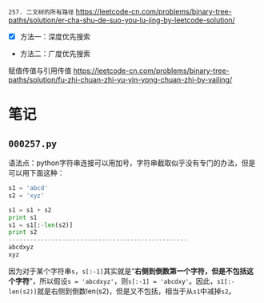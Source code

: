 
`257. 二叉树的所有路径` https://leetcode-cn.com/problems/binary-tree-paths/solution/er-cha-shu-de-suo-you-lu-jing-by-leetcode-solution/
- [x] 方法一：深度优先搜索
- 方法二：广度优先搜索

赋值传值与引用传值 https://leetcode-cn.com/problems/binary-tree-paths/solution/fu-zhi-chuan-zhi-yu-yin-yong-chuan-zhi-by-vailing/

# 笔记

## `000257.py`

语法点：python字符串连接可以用加号，字符串截取似乎没有专门的办法，但是可以用下面这种：
```py
s1 = 'abcd'
s2 = 'xyz'

s1 = s1 + s2
print s1
s1 = s1[:-len(s2)]
print s2
--------------------------------------------------
abcdxyz
xyz
```

因为对于某个字符串`s`，`s[:-1]`其实就是“**右侧到倒数第一个字符，但是不包括这个字符**”，所以假设`s = 'abcdxyz'`，则`s[:-1] = 'abcdxy'`。因此，`s1[:-len(s2)]`就是右侧到倒数len(s2)，但是又不包括，相当于从`s1`中减掉`s2`。
